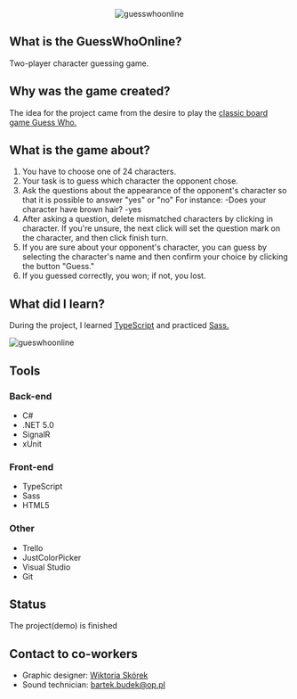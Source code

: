 <p align="center"><img src="https://user-images.githubusercontent.com/52860350/123124502-074aab80-d448-11eb-8935-c19e64621ea0.png" alt="guesswhoonline"/></p>

## What is the GuessWhoOnline?
Two-player character guessing game. 

## Why was the game created?
The idea for the project came from the desire to play the <a href="https://en.wikipedia.org/wiki/Guess_Who%3F">classic board game Guess Who.</a>

## What is the game about?
1. You have to choose one of 24 characters.
2. Your task is to guess which character the opponent chose.
3. Ask the questions about the appearance of the opponent's character so that it is possible to answer "yes" or "no"
For instance:
-Does your character have brown hair?
-yes 
4. After asking a question, delete mismatched characters by clicking in character. If you're unsure, the next click will set the question mark on the character, and then click finish turn.
5. If you are sure about your opponent's character, you can guess by selecting the character's name and then confirm your choice by clicking the button "Guess."
6. If you guessed correctly, you won; if not, you lost.

## What did I learn?
During the project, I learned <a href="https://www.typescriptlang.org/">TypeScript</a> and practiced <a href="https://sass-lang.com/">Sass.</a>


![gueswhoonline](https://user-images.githubusercontent.com/52860350/123094098-c8f3c300-d42c-11eb-99b3-48368754a398.jpg)


 ## Tools
### Back-end
 * C#
 * .NET 5.0
 * SignalR
 * xUnit

### Front-end
 * TypeScript
 * Sass
 * HTML5
 
 ### Other
 * Trello
 * JustColorPicker
 * Visual Studio
 * Git
 
## Status
The project(demo) is finished

## Contact to co-workers
* Graphic designer: <a href="https://www.linkedin.com/in/wiktoria-sk%C3%B3rek/">Wiktoria Skórek</a>
* Sound technician: bartek.budek@op.pl
 
 


